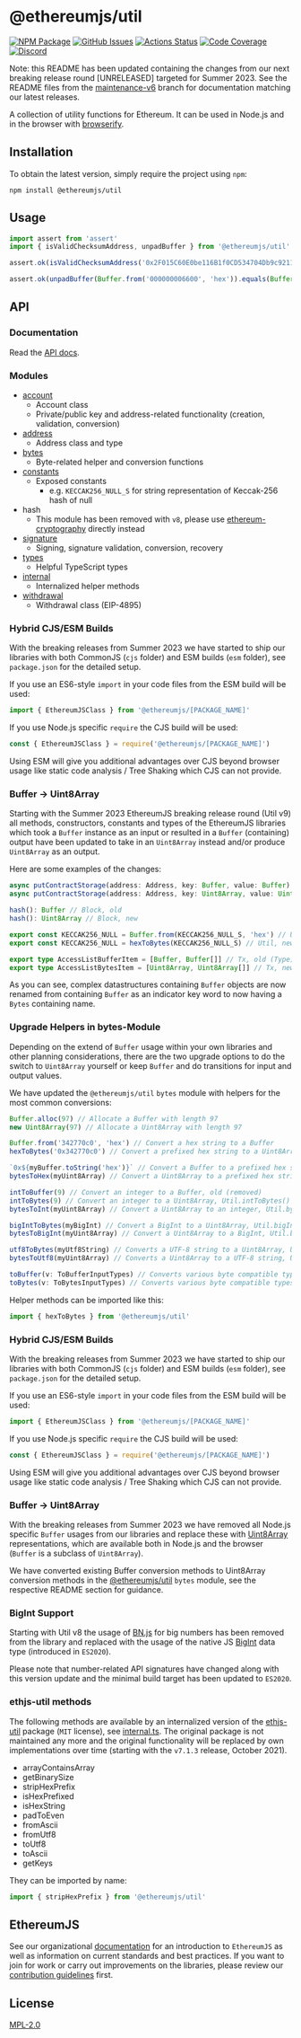 # @ethereumjs/util

[![NPM Package][util-npm-badge]][util-npm-link]
[![GitHub Issues][util-issues-badge]][util-issues-link]
[![Actions Status][util-actions-badge]][util-actions-link]
[![Code Coverage][util-coverage-badge]][util-coverage-link]
[![Discord][discord-badge]][discord-link]

Note: this README has been updated containing the changes from our next breaking release round [UNRELEASED] targeted for Summer 2023. See the README files from the [maintenance-v6](https://github.com/ethereumjs/ethereumjs-monorepo/tree/maintenance-v6/) branch for documentation matching our latest releases.

A collection of utility functions for Ethereum. It can be used in Node.js and in the browser with [browserify](http://browserify.org/).

## Installation

To obtain the latest version, simply require the project using `npm`:

```shell
npm install @ethereumjs/util
```

## Usage

```js
import assert from 'assert'
import { isValidChecksumAddress, unpadBuffer } from '@ethereumjs/util'

assert.ok(isValidChecksumAddress('0x2F015C60E0be116B1f0CD534704Db9c92118FB6A'))

assert.ok(unpadBuffer(Buffer.from('000000006600', 'hex')).equals(Buffer.from('6600', 'hex')))
```

## API

### Documentation

Read the [API docs](docs/).

### Modules

- [account](src/account.ts)
  - Account class
  - Private/public key and address-related functionality (creation, validation, conversion)
- [address](src/address.ts)
  - Address class and type
- [bytes](src/bytes.ts)
  - Byte-related helper and conversion functions
- [constants](src/constants.ts)
  - Exposed constants
    - e.g. `KECCAK256_NULL_S` for string representation of Keccak-256 hash of null
- hash
  - This module has been removed with `v8`, please use [ethereum-cryptography](https://github.com/ethereum/js-ethereum-cryptography) directly instead
- [signature](src/signature.ts)
  - Signing, signature validation, conversion, recovery
- [types](src/types.ts)
  - Helpful TypeScript types
- [internal](src/internal.ts)
  - Internalized helper methods
- [withdrawal](src/withdrawal.ts)
  - Withdrawal class (EIP-4895)

### Hybrid CJS/ESM Builds

With the breaking releases from Summer 2023 we have started to ship our libraries with both CommonJS (`cjs` folder) and ESM builds (`esm` folder), see `package.json` for the detailed setup.

If you use an ES6-style `import` in your code files from the ESM build will be used:

```typescript
import { EthereumJSClass } from '@ethereumjs/[PACKAGE_NAME]'
```

If you use Node.js specific `require` the CJS build will be used:

```typescript
const { EthereumJSClass } = require('@ethereumjs/[PACKAGE_NAME]')
```

Using ESM will give you additional advantages over CJS beyond browser usage like static code analysis / Tree Shaking which CJS can not provide.

### Buffer -> Uint8Array

Starting with the Summer 2023 EthereumJS breaking release round (Util v9) all methods, constructors, constants and types of the EthereumJS libraries which took a `Buffer` instance as an input or resulted in a `Buffer` (containing) output have been updated to take in an `Uint8Array` instead and/or produce `Uint8Array` as an output.

Here are some examples of the changes:

```typescript
async putContractStorage(address: Address, key: Buffer, value: Buffer): Promise<void> // StateManager, old
async putContractStorage(address: Address, key: Uint8Array, value: Uint8Array): Promise<void> // StateManager, new

hash(): Buffer // Block, old
hash(): Uint8Array // Block, new

export const KECCAK256_NULL = Buffer.from(KECCAK256_NULL_S, 'hex') // Util, old
export const KECCAK256_NULL = hexToBytes(KECCAK256_NULL_S) // Util, new

export type AccessListBufferItem = [Buffer, Buffer[]] // Tx, old (Type)
export type AccessListBytesItem = [Uint8Array, Uint8Array[]] // Tx, new
```

As you can see, complex datastructures containing `Buffer` objects are now renamed from containing `Buffer` as an indicator key word to now having a `Bytes` containing name.

### Upgrade Helpers in bytes-Module

Depending on the extend of `Buffer` usage within your own libraries and other planning considerations, there are the two upgrade options to do the switch to `Uint8Array` yourself or keep `Buffer` and do transitions for input and output values.

We have updated the `@ethereumjs/util` `bytes` module with helpers for the most common conversions:

```typescript
Buffer.alloc(97) // Allocate a Buffer with length 97
new Uint8Array(97) // Allocate a Uint8Array with length 97

Buffer.from('342770c0', 'hex') // Convert a hex string to a Buffer
hexToBytes('0x342770c0') // Convert a prefixed hex string to a Uint8Array, Util.hexToBytes()

`0x${myBuffer.toString('hex')}` // Convert a Buffer to a prefixed hex string
bytesToHex(myUint8Array) // Convert a Uint8Array to a prefixed hex string

intToBuffer(9) // Convert an integer to a Buffer, old (removed)
intToBytes(9) // Convert an integer to a Uint8Array, Util.intToBytes()
bytesToInt(myUint8Array) // Convert a Uint8Array to an integer, Util.bytesToInt()

bigIntToBytes(myBigInt) // Convert a BigInt to a Uint8Array, Util.bigIntToBytes()
bytesToBigInt(myUint8Array) // Convert a Uint8Array to a BigInt, Util.bytesToInt()

utf8ToBytes(myUtf8String) // Converts a UTF-8 string to a Uint8Array, Util.utf8ToBytes()
bytesToUtf8(myUint8Array) // Converts a Uint8Array to a UTF-8 string, Util.bytesToUtf8()

toBuffer(v: ToBufferInputTypes) // Converts various byte compatible types to Buffer, old (removed)
toBytes(v: ToBytesInputTypes) // Converts various byte compatible types to Uint8Array, Util.toBytes()
```

Helper methods can be imported like this:

```typescript
import { hexToBytes } from '@ethereumjs/util'
```

### Hybrid CJS/ESM Builds

With the breaking releases from Summer 2023 we have started to ship our libraries with both CommonJS (`cjs` folder) and ESM builds (`esm` folder), see `package.json` for the detailed setup.

If you use an ES6-style `import` in your code files from the ESM build will be used:

```typescript
import { EthereumJSClass } from '@ethereumjs/[PACKAGE_NAME]'
```

If you use Node.js specific `require` the CJS build will be used:

```typescript
const { EthereumJSClass } = require('@ethereumjs/[PACKAGE_NAME]')
```

Using ESM will give you additional advantages over CJS beyond browser usage like static code analysis / Tree Shaking which CJS can not provide.

### Buffer -> Uint8Array

With the breaking releases from Summer 2023 we have removed all Node.js specific `Buffer` usages from our libraries and replace these with [Uint8Array](https://developer.mozilla.org/en-US/docs/Web/JavaScript/Reference/Global_Objects/Uint8Array) representations, which are available both in Node.js and the browser (`Buffer` is a subclass of `Uint8Array`).

We have converted existing Buffer conversion methods to Uint8Array conversion methods in the [@ethereumjs/util](https://github.com/ethereumjs/ethereumjs-monorepo/tree/master/packages/util) `bytes` module, see the respective README section for guidance.

### BigInt Support

Starting with Util v8 the usage of [BN.js](https://github.com/indutny/bn.js/) for big numbers has been removed from the library and replaced with the usage of the native JS [BigInt](https://developer.mozilla.org/en-US/docs/Web/JavaScript/Reference/Global_Objects/BigInt) data type (introduced in `ES2020`).

Please note that number-related API signatures have changed along with this version update and the minimal build target has been updated to `ES2020`.

### ethjs-util methods

The following methods are available by an internalized version of the [ethjs-util](https://github.com/ethjs/ethjs-util) package (`MIT` license), see [internal.ts](src/internal.ts). The original package is not maintained any more and the original functionality will be replaced by own implementations over time (starting with the `v7.1.3` release, October 2021).

- arrayContainsArray
- getBinarySize
- stripHexPrefix
- isHexPrefixed
- isHexString
- padToEven
- fromAscii
- fromUtf8
- toUtf8
- toAscii
- getKeys

They can be imported by name:

```typescript
import { stripHexPrefix } from '@ethereumjs/util'
```

## EthereumJS

See our organizational [documentation](https://ethereumjs.readthedocs.io) for an introduction to `EthereumJS` as well as information on current standards and best practices. If you want to join for work or carry out improvements on the libraries, please review our [contribution guidelines](https://ethereumjs.readthedocs.io/en/latest/contributing.html) first.

## License

[MPL-2.0](<https://tldrlegal.com/license/mozilla-public-license-2.0-(mpl-2)>)

[util-npm-badge]: https://img.shields.io/npm/v/@ethereumjs/util.svg
[util-npm-link]: https://www.npmjs.org/package/@ethereumjs/util
[util-issues-badge]: https://img.shields.io/github/issues/ethereumjs/ethereumjs-monorepo/package:%20util?label=issues
[util-issues-link]: https://github.com/ethereumjs/ethereumjs-monorepo/issues?q=is%3Aopen+is%3Aissue+label%3A"package%3A+util"
[util-actions-badge]: https://github.com/ethereumjs/ethereumjs-monorepo/workflows/Util/badge.svg
[util-actions-link]: https://github.com/ethereumjs/ethereumjs-monorepo/actions?query=workflow%3A%22Util%22
[util-coverage-badge]: https://codecov.io/gh/ethereumjs/ethereumjs-monorepo/branch/master/graph/badge.svg?flag=util
[util-coverage-link]: https://codecov.io/gh/ethereumjs/ethereumjs-monorepo/tree/master/packages/util
[discord-badge]: https://img.shields.io/static/v1?logo=discord&label=discord&message=Join&color=blue
[discord-link]: https://discord.gg/TNwARpR
